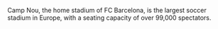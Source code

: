 Camp Nou, the home stadium of FC Barcelona, is the largest soccer stadium in Europe, with a seating capacity of over 99,000 spectators.

